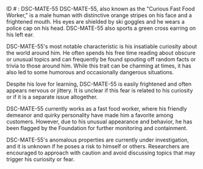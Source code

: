 ID # : DSC-MATE-55
DSC-MATE-55, also known as the "Curious Fast Food Worker," is a male human with distinctive orange stripes on his face and a frightened mouth. His eyes are shielded by ski goggles and he wears a police cap on his head. DSC-MATE-55 also sports a green cross earring on his left ear.

DSC-MATE-55's most notable characteristic is his insatiable curiosity about the world around him. He often spends his free time reading about obscure or unusual topics and can frequently be found spouting off random facts or trivia to those around him. While this trait can be charming at times, it has also led to some humorous and occasionally dangerous situations.

Despite his love for learning, DSC-MATE-55 is easily frightened and often appears nervous or jittery. It is unclear if this fear is related to his curiosity or if it is a separate issue altogether.

DSC-MATE-55 currently works as a fast food worker, where his friendly demeanor and quirky personality have made him a favorite among customers. However, due to his unusual appearance and behavior, he has been flagged by the Foundation for further monitoring and containment.

DSC-MATE-55's anomalous properties are currently under investigation, and it is unknown if he poses a risk to himself or others. Researchers are encouraged to approach with caution and avoid discussing topics that may trigger his curiosity or fear.